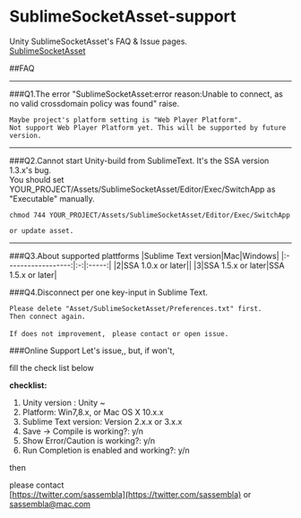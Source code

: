 SublimeSocketAsset-support
==========================

Unity SublimeSocketAsset's FAQ &amp; Issue pages.  
[SublimeSocketAsset](https://www.assetstore.unity3d.com/#/content/8003)


##FAQ
- - -
###Q1.The error "SublimeSocketAsset:error  reason:Unable to connect, as no valid crossdomain policy was found" raise.  

	Maybe project's platform setting is "Web Player Platform".
	Not support Web Player Platform yet. This will be supported by future version.
	
- - -
###Q2.Cannot start Unity-build from SublimeText.
	It's the SSA version 1.3.x's bug.  
	You should set YOUR_PROJECT/Assets/SublimeSocketAsset/Editor/Exec/SwitchApp as "Executable" manually. 
	
	chmod 744 YOUR_PROJECT/Assets/SublimeSocketAsset/Editor/Exec/SwitchApp
	
	or update asset.
	
- - -
###Q3.About supported plattforms
|Sublime Text version|Mac|Windows|
|:------------------:|:-:|:-----:|
|2|SSA 1.0.x or later||
|3|SSA 1.5.x or later|SSA 1.5.x or later|

###Q4.Disconnect per one key-input in Sublime Text.

	Please delete "Asset/SublimeSocketAsset/Preferences.txt" first.
	Then connect again.
	
	If does not improvement,　please contact or open issue.
	
###Online Support
Let's issue,, but, if won't,

fill the check list below

**checklist:**

1. Unity version : Unity ~
2. Platform: Win7,8.x, or Mac OS X 10.x.x
3. Sublime Text version: Version 2.x.x or 3.x.x 
4. Save -> Compile is working?: y/n
5. Show Error/Caution is working?: y/n
6. Run Completion is enabled and working?: y/n

then 

please contact   
[https://twitter.com/sassembla](https://twitter.com/sassembla)
or
[sassembla@mac.com](mailto:sassembla@mac.com)